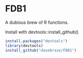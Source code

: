 FDB1
====
A dubious brew of R functions. 

Install with devtools::install_github()
```R
install.packages("devtools")
library(devtools)
install_github("davebraze/FDB1")
```
